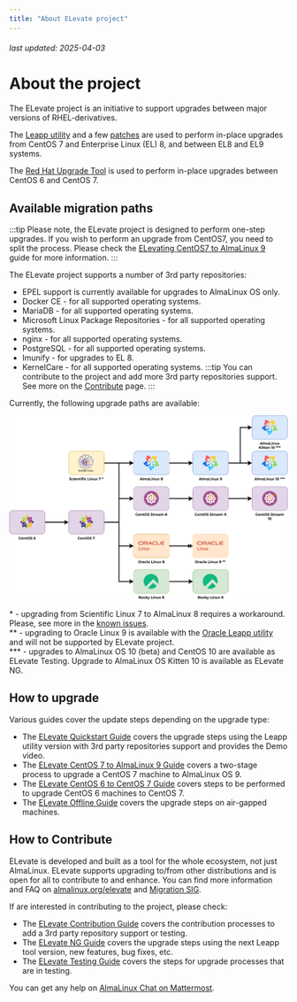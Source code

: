 ```yaml
---
title: "About ELevate project"
---
```


###### last updated: 2025-04-03

# About the project

The ELevate project is an initiative to support upgrades between major versions of RHEL-derivatives. 

The [Leapp utility](https://leapp.readthedocs.io) and a few [patches](https://github.com/AlmaLinux/leapp-repository/commits/almalinux) are used to perform in-place upgrades from CentOS 7 and Enterprise Linux (EL) 8, and between EL8 and EL9 systems.

The [Red Hat Upgrade Tool](https://github.com/upgrades-migrations/redhat-upgrade-tool.git) is used to perform in-place upgrades between CentOS 6 and CentOS 7.

## Available migration paths 

:::tip 
Please note, the ELevate project is designed to perform one-step upgrades. If you wish to perform an upgrade from CentOS7, you need to split the process. Please check the [ELevating CentOS7 to AlmaLinux 9](/elevate/ELevating-CentOS7-to-AlmaLinux-9.md) guide for more information.
:::

The ELevate project supports a number of 3rd party repositories:
* EPEL support is currently available for upgrades to AlmaLinux OS only.
* Docker CE - for all supported operating systems.
* MariaDB - for all supported operating systems.
* Microsoft Linux Package Repositories - for all supported operating systems.
* nginx - for all supported operating systems.
* PostgreSQL - for all supported operating systems.
* Imunify - for upgrades to EL 8.
* KernelCare - for all supported operating systems.
:::tip
You can contribute to the project and add more 3rd party repositories support. See more on the [Contribute](/elevate/Contribution-guide) page.
:::

Currently, the following upgrade paths are available:

![image](/images/ELevate.svg)

\* - upgrading from Scientific Linux 7 to AlmaLinux 8 requires a workaround. Please, see more in the [known issues](/elevate/ELevate-frequent-issues). <br>
\** - upgrading to Oracle Linux 9 is available with the [Oracle Leapp utility](https://blogs.oracle.com/linux/post/upgrade-oracle-linux-8-to-oracle-linux-9-using-leapp) and will not be supported by ELevate project.<br>
\*** - upgrades to AlmaLinux OS 10 (beta) and CentOS 10 are available as ELevate Testing. Upgrade to AlmaLinux OS Kitten 10 is available as ELevate NG.

## How to upgrade

Various guides cover the update steps depending on the upgrade type:
* The [ELevate Quickstart Guide](/elevate/ELevate-quickstart-guide) covers the upgrade steps using the Leapp utility version with 3rd party repositories support and provides the Demo video.
* The [ELevate CentOS 7 to AlmaLinux 9 Guide](/elevate/ELevating-CentOS7-to-AlmaLinux-9) covers a two-stage process to upgrade a CentOS 7 machine to AlmaLinux OS 9.
* The [ELevate CentOS 6 to CentOS 7 Guide](/elevate/ELevating-CentOS6-to-CentOS7) covers steps to be performed to upgrade CentOS 6 machines to CentOS 7.
* The [ELevate Offline Guide](/elevate/ELevate-offline-guide) covers the upgrade steps on air-gapped machines.

## How to Contribute 

ELevate is developed and built as a tool for the whole ecosystem, not just AlmaLinux. ELevate supports upgrading to/from other distributions and is open for all to contribute to and enhance. You can find more information and FAQ on [almalinux.org/elevate](https://almalinux.org/elevate) and [Migration SIG](/sigs/Migration).

If are interested in contributing to the project, please check: 
* The [ELevate Contribution Guide](/elevate/Contribution-guide) covers the contribution processes to add a 3rd party repository support or testing.
* The [ELevate NG Guide](/elevate/ELevate-NG-testing-guide) covers the upgrade steps using the next Leapp tool version, new features, bug fixes, etc.
* The [ELevate Testing Guide](/elevate/ELevate-testing-guide) covers the steps for upgrade processes that are in testing.

You can get any help on [AlmaLinux Chat on Mattermost](https://chat.almalinux.org). 
